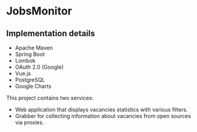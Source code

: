 # JobsMonitor

## Implementation details
* Apache Maven
* Spring Boot
* Lombok
* OAuth 2.0 (Google)
* Vue.js
* PostgreSQL
* Google Charts

This project contains two services:
* Web application that displays vacancies statistics with various filters.
* Grabber for collecting information about vacancies from open sources via proxies.
